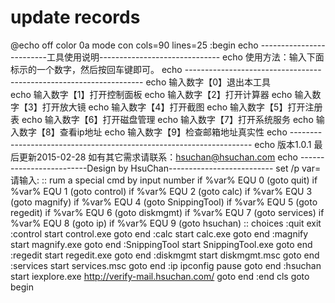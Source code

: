 update records
==========================
@echo off
color 0a
mode con cols=90 lines=25
:begin
echo -------------------------工具使用说明------------------------------
echo 使用方法：输入下面标示的一个数字，然后按回车键即可。
echo -------------------------------------------------------------------
echo 输入数字【0】退出本工具  
echo 输入数字【1】打开控制面板
echo 输入数字【2】打开计算器
echo 输入数字【3】打开放大镜
echo 输入数字【4】打开截图
echo 输入数字【5】打开注册表
echo 输入数字【6】打开磁盘管理
echo 输入数字【7】打开系统服务
echo 输入数字【8】查看ip地址
echo 输入数字【9】检查邮箱地址真实性
echo --------------------------------------------------------------------
echo 版本1.0.1 最后更新2015-02-28 如有其它需求请联系：hsuchan@hsuchan.com
echo -------------------------Design by HsuChan--------------------------
set /p var=请输入:
:: rum a special cmd by input number
if  %var% EQU 0 (goto quit)
if  %var% EQU 1 (goto control)
if  %var% EQU 2 (goto calc)
if  %var% EQU 3 (goto magnify)
if  %var% EQU 4 (goto SnippingTool)
if  %var% EQU 5 (goto regedit)
if  %var% EQU 6 (goto diskmgmt)
if  %var% EQU 7 (goto services)
if  %var% EQU 8 (goto ip)
if  %var% EQU 9 (goto hsuchan)
:: choices
:quit
	exit
:control
	start control.exe
	goto end
:calc
	start calc.exe
	goto end
:magnify
	start magnify.exe
	goto end
:SnippingTool
	start SnippingTool.exe
	goto end
:regedit
	start regedit.exe
	goto end
:diskmgmt
	start diskmgmt.msc
	goto end
:services
	start services.msc
	goto end
:ip
   ipconfig
   pause
   goto end
:hsuchan
   start iexplore.exe http://verify-mail.hsuchan.com/
   goto end
:end
	cls
	goto begin
